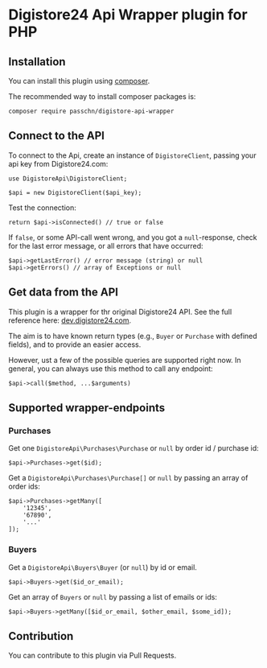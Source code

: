 # Digistore24 Api Wrapper plugin for PHP

## Installation

You can install this plugin using [composer](https://getcomposer.org).

The recommended way to install composer packages is:

```
composer require passchn/digistore-api-wrapper
```

## Connect to the API 

To connect to the Api, create an instance of `DigistoreClient`, passing your api key from Digistore24.com:  

```
use DigistoreApi\DigistoreClient;

$api = new DigistoreClient($api_key);
```

Test the connection: 
```
return $api->isConnected() // true or false 
```

If `false`, or some API-call went wrong, and you got a `null`-response, check for the last error message, or all errors that have occurred: 
```
$api->getLastError() // error message (string) or null
$api->getErrors() // array of Exceptions or null 
```

## Get data from the API 

This plugin is a wrapper for thr original Digistore24 API. See the full reference here: [dev.digistore24.com](https://dev.digistore24.com/en/articles/3-api-basics). 

The aim is to have known return types (e.g., `Buyer` or `Purchase` with defined fields), and to provide an easier access. 

However, ust a few of the possible queries are supported right now. In general, you can always use this method to call any endpoint: 
 ```
 $api->call($method, ...$arguments)
 ```

## Supported wrapper-endpoints 

### Purchases 

Get one `DigistoreApi\Purchases\Purchase` or `null` by order id / purchase id: 
```
$api->Purchases->get($id);
```


Get a `DigistoreApi\Purchases\Purchase[]` or `null` by passing an array of order ids: 
```
$api->Purchases->getMany([
    '12345',
    '67890',
    '...'
]);
```

### Buyers

Get a `DigistoreApi\Buyers\Buyer` (or `null`) by id or email. 
```
$api->Buyers->get($id_or_email);
```
Get an array of `Buyers` or `null` by passing a list of emails or ids: 
```
$api->Buyers->getMany([$id_or_email, $other_email, $some_id]);
```

## Contribution

You can contribute to this plugin via Pull Requests. 
